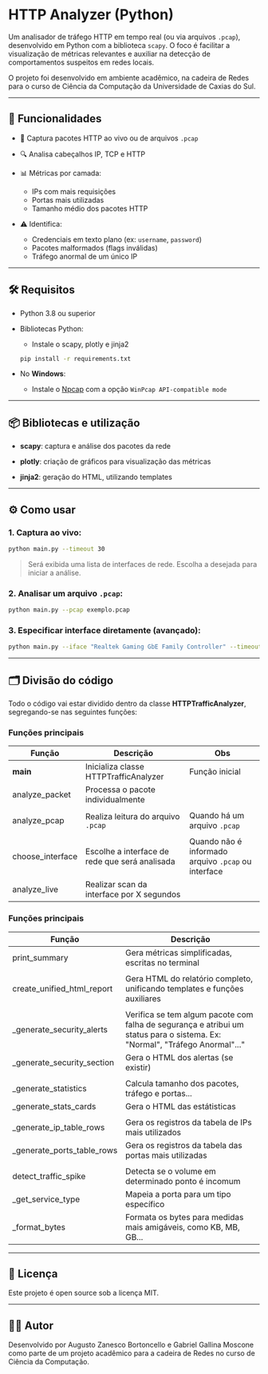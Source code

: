 # HTTP Analyzer (Python)

Um analisador de tráfego HTTP em tempo real (ou via arquivos `.pcap`), desenvolvido em Python com a biblioteca `scapy`. O foco é facilitar a visualização de métricas relevantes e auxiliar na detecção de comportamentos suspeitos em redes locais.

O projeto foi desenvolvido em ambiente acadêmico, na cadeira de Redes para o curso de Ciência da Computação da Universidade de Caxias do Sul.

---

## 🚀 Funcionalidades

- 📡 Captura pacotes HTTP ao vivo ou de arquivos `.pcap`
- 🔍 Analisa cabeçalhos IP, TCP e HTTP
- 📊 Métricas por camada:

  - IPs com mais requisições
  - Portas mais utilizadas
  - Tamanho médio dos pacotes HTTP

- ⚠️ Identifica:

  - Credenciais em texto plano (ex: `username`, `password`)
  - Pacotes malformados (flags inválidas)
  - Tráfego anormal de um único IP

---

## 🛠️ Requisitos

- Python 3.8 ou superior

- Bibliotecas Python:
  - Instale o scapy, plotly e jinja2

  ```bash
  pip install -r requirements.txt
  ```

- No **Windows**:

  - Instale o [Npcap](https://nmap.org/npcap/) com a opção `WinPcap API-compatible mode`

---

## 📦 Bibliotecas e utilização

- **scapy**: captura e análise dos pacotes da rede
  
- **plotly**: criação de gráficos para visualização das métricas
  
- **jinja2**: geração do HTML, utilizando templates

---

## ⚙️ Como usar

### 1. Captura ao vivo:

```bash
python main.py --timeout 30
```

> Será exibida uma lista de interfaces de rede. Escolha a desejada para iniciar a análise.

### 2. Analisar um arquivo `.pcap`:

```bash
python main.py --pcap exemplo.pcap
```

### 3. Especificar interface diretamente (avançado):

```bash
python main.py --iface "Realtek Gaming GbE Family Controller" --timeout 30
```

---

## 🗂️ Divisão do código

Todo o código vai estar dividido dentro da classe **HTTPTrafficAnalyzer**, segregando-se nas seguintes funções:

### Funções principais

| Função           | Descrição                                      | Obs                                                 |
|------------------|------------------------------------------------|-----------------------------------------------------|
| __main__         | Inicializa classe HTTPTrafficAnalyzer          | Função inicial                                      |
| analyze_packet   | Processa o pacote individualmente              |                                                     |
|                  |                                                |                                                     |
| analyze_pcap     | Realiza leitura do arquivo `.pcap`             | Quando há um arquivo `.pcap`                        |
|                  |                                                |                                                     |
| choose_interface | Escolhe a interface de rede que será analisada | Quando não é informado arquivo `.pcap` ou interface |
| analyze_live     | Realizar scan da interface por X segundos      |                                                     |

### Funções principais

| Função                     | Descrição                                                                                                                   |
|----------------------------|-----------------------------------------------------------------------------------------------------------------------------|
| print_summary              | Gera métricas simplificadas, escritas no terminal                                                                           |
|                            |                                                                                                                             |
| create_unified_html_report | Gera HTML do relatório completo, unificando templates e funções auxiliares                                                  |
|                            |                                                                                                                             |
| _generate_security_alerts  | Verifica se tem algum pacote com falha de segurança e atribui um status para o sistema. Ex: "Normal", "Tráfego Anormal"..." |
| _generate_security_section | Gera o HTML dos alertas (se existir)                                                                                        |
|                            |                                                                                                                             |
| _generate_statistics       | Calcula tamanho dos pacotes, tráfego e portas...                                                                            |
| _generate_stats_cards      | Gera o HTML das estátisticas                                                                                                |
|                            |                                                                                                                             |
| _generate_ip_table_rows    | Gera os registros da tabela de IPs mais utilizados                                                                          |
| _generate_ports_table_rows | Gera os registros da tabela das portas mais utilizadas                                                                      |
|                            |                                                                                                                             |
| detect_traffic_spike       | Detecta se o volume em determinado ponto é incomum                                                                          |
| _get_service_type          | Mapeia a porta para um tipo específico                                                                                      |
| _format_bytes              | Formata os bytes para medidas mais amigáveis, como KB, MB, GB...                                                            |

---

## 🧾 Licença

Este projeto é open source sob a licença MIT.

---

## 👨‍💻 Autor

Desenvolvido por Augusto Zanesco Bortoncello e Gabriel Gallina Moscone como parte de um projeto acadêmico para a cadeira de Redes no curso de Ciência da Computação.
